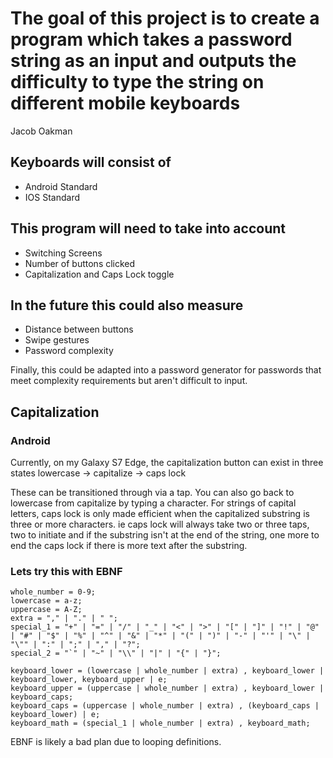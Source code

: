 # The goal of this project is to create a program which takes a password string as an input and outputs the difficulty to type the string on different mobile keyboards

Jacob Oakman

## Keyboards will consist of

- Android Standard
- IOS Standard

## This program will need to take into account

- Switching Screens
- Number of buttons clicked
- Capitalization and Caps Lock toggle

## In the future this could also measure

- Distance between buttons
- Swipe gestures
- Password complexity

Finally, this could be adapted into a password generator for passwords that meet complexity requirements but aren't difficult to input.

## Capitalization

### Android

Currently, on my Galaxy S7 Edge, the capitalization button can exist in three states
lowercase -> capitalize -> caps lock

These can be transitioned through via a tap. You can also go back to lowercase from capitalize by typing a character.
For strings of capital letters, caps lock is only made efficient when the capitalized substring is three or more characters.
ie caps lock will always take two or three taps, two to initiate and if the substring isn't at the end of the string, one more to end the caps lock if there is more text after the substring.

### Lets try this with EBNF

```EBNF
whole_number = 0-9;
lowercase = a-z;
uppercase = A-Z;
extra = "," | "." | " ";
special_1 = "+" | "=" | "/" | "_" | "<" | ">" | "[" | "]" | "!" | "@" | "#" | "$" | "%" | "^" | "&" | "*" | "(" | ")" | "-" | "'" | "\" | "\"" | ":" | ";" | "," | "?";
special_2 = "`" | "~" | "\\" | "|" | "{" | "}";

keyboard_lower = (lowercase | whole_number | extra) , keyboard_lower | keyboard_lower, keyboard_upper | e;
keyboard_upper = (uppercase | whole_number | extra) , keyboard_lower | keyboard_caps;
keyboard_caps = (uppercase | whole_number | extra) , (keyboard_caps | keyboard_lower) | e;
keyboard_math = (special_1 | whole_number | extra) , keyboard_math;
```

EBNF is likely a bad plan due to looping definitions.
